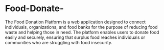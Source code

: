 # Food-Donate-
The Food Donation Platform is a web application designed to connect individuals, organizations, and food banks for the purpose of reducing food waste and helping those in need. The platform enables users to donate food easily and securely, ensuring that surplus food reaches individuals or communities who are struggling with food insecurity.  
